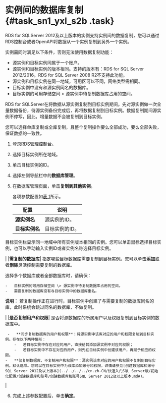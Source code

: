 # 实例间的数据库复制 {#task_sn1_yxl_s2b .task}

RDS for SQLServer 2012及以上版本的实例支持实例间的数据复制，您可以通过RDS控制台或者OpenAPI将数据从一个实例复制到另外一个实例。

实例需同时满足以下条件，否则无法使用数据复制功能：

-   源实例和目标实例同属于一个账户。
-   源实例和目标实例的版本相同。支持的版本有：RDS for SQL Server 2012/2016。RDS for SQL Server 2008 R2不支持此功能。
-   源实例和目标实例在同一地域，可用区可以不同，网络类型需相同。
-   目标实例中没有和源实例同名的数据库。
-   目标实例的可用存储空间 \> 源实例中待复制数据库占用的空间。

RDS for SQLServer在将数据从源实例复制到目标实例期间，先对源实例做一次全量数据备份，待源实例备份完成后，再将数据复制到目标实例。数据复制期间源实例不停写，因此，增量数据不会被复制到目标实例。

您可以选择单库复制或全库复制，且整个复制操作要么全部成功，要么全部失败，保证数据的一致性。

1.  登录[RDS管理控制台](https://rdsnew.console.aliyun.com/console/index#/rdsList/)。 
2.  选择目标实例所在地域。 
3.  单击目标实例的ID。 
4.  选择左侧导航栏中的**数据库管理**。 
5.  在数据库管理页面，单击**复制到其他实例**。 

    各项参数配置如[表 1](#table_om2_wwq_s2b)所示。

    |配置|说明|
    |--|--|
    |**源实例名**|源实例的ID。|
    |**目标实例名**| 目标实例的ID。

 目标实例栏显示同一地域中所有实例版本相同的实例。您可以单击鼠标选择目标实例，也可以手动输入实例ID或者实例名称选择目标实例。

 |
    |**需复制的数据库**| 指定哪些目标数据库需要复制到目标实例。您可以单击**添加**或者**删除**灵活控制需要复制的数据库。

 选择多个数据库或者全部数据库时，请确保：

    -   目标实例的可用存储空间 \> 源实例中待复制数据库占用的空间。
    -   需要复制的数据库没有与目标实例中的数据库重名。
**说明：** 若复制操作正在进行时，目标实例中创建了与需要复制的数据库同名的库，此时系统会跳过同名的数据库，不做复制。

 |
    |**是否复制用户和权限**| 是否将源数据库的所属用户以及权限复制到目标实例的数据库中。

     -   **同步复制数据库的用户和权限**：将源实例中该库对应的用户和权限复制到目标实例。存在以下两种情形：
        -   若目标实例中存在对应的用户，直接给其添加源实例中对应的权限；
        -   若目标实例中不存在对应的用户，则先在目标实例中创建该用户，再赋予相应的权限。
    -   **仅复制数据库，不复制用户和权限**：源实例该库对应的用户和权限不复制到目标实例，默认选项。您可以在目标实例中为该库添加账号和权限，详情请参见[创建数据库和账号SQL Server 2012及以上版本](../../../../cn.zh-CN/快速入门SQL Server版/初始化配置/创建数据库和账号/创建数据库和账号SQL Server 2012及以上版本.md#)。
 |

6.   完成上述参数配置后，单击**确定**。 

